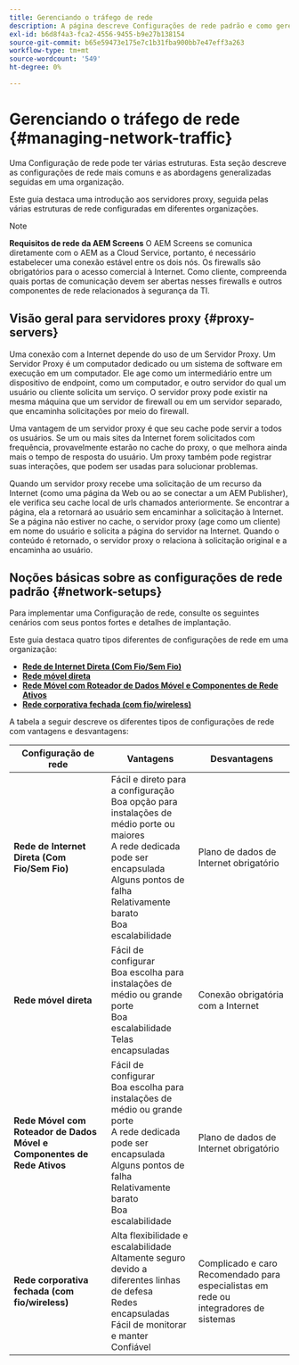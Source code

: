 ```yaml
---
title: Gerenciando o tráfego de rede
description: A página descreve Configurações de rede padrão e como gerenciar o tráfego de rede.
exl-id: b6d8f4a3-fca2-4556-9455-b9e27b138154
source-git-commit: b65e59473e175e7c1b31fba900bb7e47eff3a263
workflow-type: tm+mt
source-wordcount: '549'
ht-degree: 0%

---
```


# Gerenciando o tráfego de rede {#managing-network-traffic}

Uma Configuração de rede pode ter várias estruturas. Esta seção descreve as configurações de rede mais comuns e as abordagens generalizadas seguidas em uma organização.

Este guia destaca uma introdução aos servidores proxy, seguida pelas várias estruturas de rede configuradas em diferentes organizações.

>[!NOTE]
>**Requisitos de rede da AEM Screens**
>O AEM Screens se comunica diretamente com o AEM as a Cloud Service, portanto, é necessário estabelecer uma conexão estável entre os dois nós. Os firewalls são obrigatórios para o acesso comercial à Internet. Como cliente, compreenda quais portas de comunicação devem ser abertas nesses firewalls e outros componentes de rede relacionados à segurança da TI.

## Visão geral para servidores proxy {#proxy-servers}

Uma conexão com a Internet depende do uso de um Servidor Proxy. Um Servidor Proxy é um computador dedicado ou um sistema de software em execução em um computador. Ele age como um intermediário entre um dispositivo de endpoint, como um computador, e outro servidor do qual um usuário ou cliente solicita um serviço. O servidor proxy pode existir na mesma máquina que um servidor de firewall ou em um servidor separado, que encaminha solicitações por meio do firewall.

Uma vantagem de um servidor proxy é que seu cache pode servir a todos os usuários. Se um ou mais sites da Internet forem solicitados com frequência, provavelmente estarão no cache do proxy, o que melhora ainda mais o tempo de resposta do usuário. Um proxy também pode registrar suas interações, que podem ser usadas para solucionar problemas.

Quando um servidor proxy recebe uma solicitação de um recurso da Internet (como uma página da Web ou ao se conectar a um AEM Publisher), ele verifica seu cache local de urls chamados anteriormente. Se encontrar a página, ela a retornará ao usuário sem encaminhar a solicitação à Internet. Se a página não estiver no cache, o servidor proxy (age como um cliente) em nome do usuário e solicita a página do servidor na Internet. Quando o conteúdo é retornado, o servidor proxy o relaciona à solicitação original e a encaminha ao usuário.

## Noções básicas sobre as configurações de rede padrão {#network-setups}

Para implementar uma Configuração de rede, consulte os seguintes cenários com seus pontos fortes e detalhes de implantação.

Este guia destaca quatro tipos diferentes de configurações de rede em uma organização:

* **[Rede de Internet Direta (Com Fio/Sem Fio)](/help/using/direct-internet-network.md)**
* **[Rede móvel direta](/help/using/mobile-network.md)**
* **[Rede Móvel com Roteador de Dados Móvel e Componentes de Rede Ativos](/help/using/mobile-network-router.md)**
* **[Rede corporativa fechada (com fio/wireless)](/help/using/enclosed-corporate-network.md)**

A tabela a seguir descreve os diferentes tipos de configurações de rede com vantagens e desvantagens:

| Configuração de rede | Vantagens | Desvantagens |
|--- |--- |--- |
| **Rede de Internet Direta (Com Fio/Sem Fio)** | Fácil e direto para a configuração<br>Boa opção para instalações de médio porte ou maiores<br>A rede dedicada pode ser encapsulada<br>Alguns pontos de falha<br>Relativamente barato<br>Boa escalabilidade | Plano de dados de Internet obrigatório |
| **Rede móvel direta** | Fácil de configurar<br>Boa escolha para instalações de médio ou grande porte<br>Boa escalabilidade<br>Telas encapsuladas | Conexão obrigatória com a Internet |
| **Rede Móvel com Roteador de Dados Móvel e Componentes de Rede Ativos** | Fácil de configurar<br>Boa escolha para instalações de médio ou grande porte<br>A rede dedicada pode ser encapsulada<br>Alguns pontos de falha<br>Relativamente barato<br>Boa escalabilidade | Plano de dados de Internet obrigatório |
| **Rede corporativa fechada (com fio/wireless)** | Alta flexibilidade e escalabilidade<br>Altamente seguro devido a diferentes linhas de defesa<br>Redes encapsuladas<br>Fácil de monitorar e manter<br>Confiável | Complicado e caro<br>Recomendado para especialistas em rede ou integradores de sistemas |
